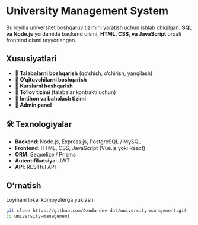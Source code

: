 #  University Management System

Bu loyiha universitet boshqaruv tizimini yaratish uchun ishlab chiqilgan. **SQL va Node.js** yordamida backend qismi, **HTML, CSS, va JavaScript** orqali frontend qismi tayyorlangan.

##  Xususiyatlari
- 🔹 **Talabalarni boshqarish** (qo‘shish, o‘chirish, yangilash)
- 🔹 **O‘qituvchilarni boshqarish**
- 🔹 **Kurslarni boshqarish**
- 🔹 **To‘lov tizimi** (talabalar kontrakti uchun)
- 🔹 **Imtihon va baholash tizimi**
- 🔹 **Admin panel**

## 🛠 Texnologiyalar
- **Backend**: Node.js, Express.js, PostgreSQL / MySQL
- **Frontend**: HTML, CSS, JavaScript (Vue.js yoki React)
- **ORM**: Sequelize / Prisma
- **Autentifikatsiya**: JWT
- **API**: RESTful API

##  O‘rnatish
Loyihani lokal kompyuterga yuklash:
```sh
git clone https://github.com/Ozoda-dev-dat/university-management.git
cd university-management
